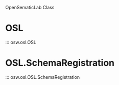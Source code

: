 OpenSematicLab Class

# OSL
::: osw.osl.OSL

# OSL.SchemaRegistration
::: osw.osl.OSL.SchemaRegistration
